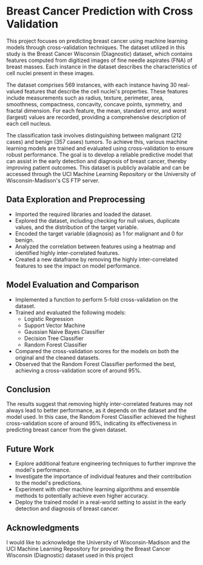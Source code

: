 # **Breast Cancer Prediction with Cross Validation**

This project focuses on predicting breast cancer using machine learning models through cross-validation techniques. The dataset utilized in this study is the Breast Cancer Wisconsin (Diagnostic) dataset, which contains features computed from digitized images of fine needle aspirates (FNA) of breast masses. Each instance in the dataset describes the characteristics of cell nuclei present in these images. 

The dataset comprises 569 instances, with each instance having 30 real-valued features that describe the cell nuclei's properties. These features include measurements such as radius, texture, perimeter, area, smoothness, compactness, concavity, concave points, symmetry, and fractal dimension. For each feature, the mean, standard error, and worst (largest) values are recorded, providing a comprehensive description of each cell nucleus. 

The classification task involves distinguishing between malignant (212 cases) and benign (357 cases) tumors. To achieve this, various machine learning models are trained and evaluated using cross-validation to ensure robust performance. The goal is to develop a reliable predictive model that can assist in the early detection and diagnosis of breast cancer, thereby improving patient outcomes. This dataset is publicly available and can be accessed through the UCI Machine Learning Repository or the University of Wisconsin-Madison's CS FTP server.

## **Data Exploration and Preprocessing**

- Imported the required libraries and loaded the dataset.
- Explored the dataset, including checking for null values, duplicate values, and the distribution of the target variable.
- Encoded the target variable (diagnosis) as 1 for malignant and 0 for benign.
- Analyzed the correlation between features using a heatmap and identified highly inter-correlated features.
- Created a new dataframe by removing the highly inter-correlated features to see the impact on model performance.

## **Model Evaluation and Comparison**

- Implemented a function to perform 5-fold cross-validation on the dataset.
- Trained and evaluated the following models:
    - Logistic Regression
    - Support Vector Machine
    - Gaussian Naive Bayes Classifier
    - Decision Tree Classifier
    - Random Forest Classifier
- Compared the cross-validation scores for the models on both the original and the cleaned datasets.
- Observed that the Random Forest Classifier performed the best, achieving a cross-validation score of around 95%.

## **Conclusion**
The results suggest that removing highly inter-correlated features may not always lead to better performance, as it depends on the dataset and the model used. In this case, the Random Forest Classifier achieved the highest cross-validation score of around 95%, indicating its effectiveness in predicting breast cancer from the given dataset.

## **Future Work**
- Explore additional feature engineering techniques to further improve the model's performance.
- Investigate the importance of individual features and their contribution to the model's predictions.
- Experiment with other machine learning algorithms and ensemble methods to potentially achieve even higher accuracy.
- Deploy the trained model in a real-world setting to assist in the early detection and diagnosis of breast cancer.

## **Acknowledgments**
I would like to acknowledge the University of Wisconsin-Madison and the UCI Machine Learning Repository for providing the Breast Cancer Wisconsin (Diagnostic) dataset used in this project